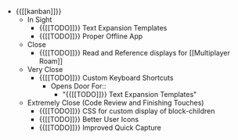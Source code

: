 - {{[[kanban]]}}
    - In Sight
        - {{[[TODO]]}} Text Expansion Templates
        - {{[[TODO]]}} Proper Offline App
    - Close
        - {{[[TODO]]}} Read and Reference displays for [[Multiplayer Roam]]
    - Very Close
        - {{[[TODO]]}} Custom Keyboard Shortcuts
            - Opens Door For::
                - "{{[[TODO]]}} Text Expansion Templates"
    - Extremely Close (Code Review and Finishing Touches)
        - {{[[TODO]]}} CSS for custom display of block-children
        - {{[[TODO]]}} Better User Icons
        - {{[[TODO]]}} Improved Quick Capture
